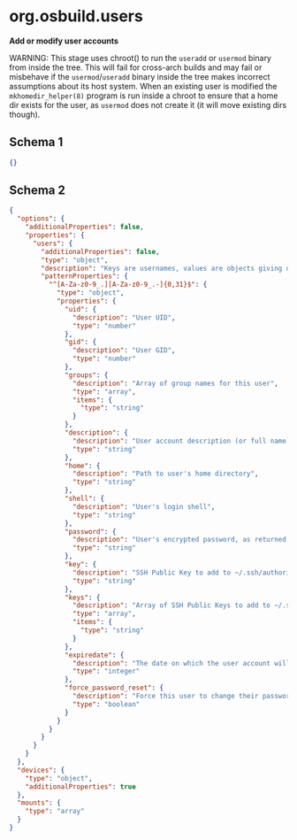
# org.osbuild.users

**Add or modify user accounts**

WARNING: This stage uses chroot() to run the `useradd` or `usermod` binary
from inside the tree. This will fail for cross-arch builds and may fail or
misbehave if the `usermod`/`useradd` binary inside the tree makes incorrect
assumptions about its host system.
When an existing user is modified the `mkhomedir_helper(8)` program is run
inside a chroot to ensure that a home dir exists for the user, as `usermod`
does not create it (it will move existing dirs though).

## Schema 1

```json
{}
```

## Schema 2

```json
{
  "options": {
    "additionalProperties": false,
    "properties": {
      "users": {
        "additionalProperties": false,
        "type": "object",
        "description": "Keys are usernames, values are objects giving user info.",
        "patternProperties": {
          "^[A-Za-z0-9_.][A-Za-z0-9_.-]{0,31}$": {
            "type": "object",
            "properties": {
              "uid": {
                "description": "User UID",
                "type": "number"
              },
              "gid": {
                "description": "User GID",
                "type": "number"
              },
              "groups": {
                "description": "Array of group names for this user",
                "type": "array",
                "items": {
                  "type": "string"
                }
              },
              "description": {
                "description": "User account description (or full name)",
                "type": "string"
              },
              "home": {
                "description": "Path to user's home directory",
                "type": "string"
              },
              "shell": {
                "description": "User's login shell",
                "type": "string"
              },
              "password": {
                "description": "User's encrypted password, as returned by crypt(3)",
                "type": "string"
              },
              "key": {
                "description": "SSH Public Key to add to ~/.ssh/authorized_keys",
                "type": "string"
              },
              "keys": {
                "description": "Array of SSH Public Keys to add to ~/.ssh/authorized_keys",
                "type": "array",
                "items": {
                  "type": "string"
                }
              },
              "expiredate": {
                "description": "The date on which the user account will be disabled. This date is represented as a number of days since January 1st, 1970.",
                "type": "integer"
              },
              "force_password_reset": {
                "description": "Force this user to change their password on first login",
                "type": "boolean"
              }
            }
          }
        }
      }
    }
  },
  "devices": {
    "type": "object",
    "additionalProperties": true
  },
  "mounts": {
    "type": "array"
  }
}
```
